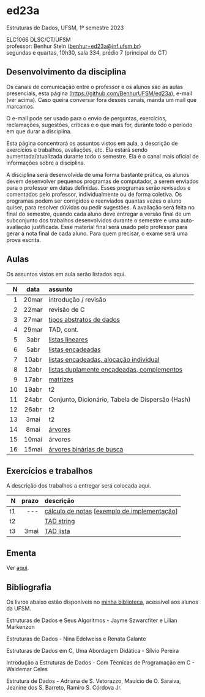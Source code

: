 # ed23a
Estruturas de Dados, UFSM, 1º semestre 2023

ELC1066 DLSC/CT/UFSM\
professor: Benhur Stein ([benhur+ed23a@inf.ufsm.br](mailto:benhur%2bed23a@inf.ufsm.br))\
segundas e quartas, 10h30, sala 334, prédio 7 (principal do CT)

## Desenvolvimento da disciplina

Os canais de comunicação entre o professor e os alunos são as aulas presenciais, esta página (<https://github.com/BenhurUFSM/ed23a>), e-mail (ver acima). Caso queira conversar fora desses canais, manda um mail que marcamos.

O e-mail pode ser usado para o envio de perguntas, exercícios, reclamações, sugestões, críticas e o que mais for, durante todo o período em que durar a disciplina.

Esta página concentrará os assuntos vistos em aula, a descrição de exercícios e trabalhos, avaliações, etc. Ela estará sendo aumentada/atualizada durante todo o semestre. Ela é o canal mais oficial de informações sobre a disciplina.

A disciplina será desenvolvida de uma forma bastante prática, os alunos devem desenvolver pequenos programas de computador, a serem enviados para o professor em datas definidas. 
Esses programas serão revisados e comentados pelo professor, individualmente ou de forma coletiva. 
Os programas podem ser corrigidos e reenviados quantas vezes o aluno quiser, para resolver dúvidas ou pedir sugestões.
A avaliação será feita no final do semestre, quando cada aluno deve entregar a versão final de um subconjunto dos trabalhos desenvolvidos durante o semestre e uma auto-avaliação justificada. Esse material final será usado pelo professor para gerar a nota final de cada aluno.
Para quem precisar, o exame será uma prova escrita.

##  Aulas

Os assuntos vistos em aula serão listados aqui.

|    N |  data | assunto
| ---: | :---: | :--------
|    1 | 20mar | introdução / revisão
|    2 | 22mar | revisão de C
|    3 | 27mar | [tipos abstratos de dados](Aulas/tad.md)
|    4 | 29mar | TAD, cont.
|    5 |  3abr | [listas lineares](Aulas/listas.md)
|    6 |  5abr | [listas encadeadas](Aulas/listas_encadeadas.md)
|    7 | 10abr | [listas encadeadas, alocação individual](Aulas/lista_encadeada_com_ponteiros.md)
|    8 | 12abr | [listas duplamente encadeadas, complementos](Aulas/lista_duplamente_encadeada.md)
|    9 | 17abr | [matrizes](Aulas/matrizes.md)
|   10 | 19abr | t2
|   11 | 24abr | Conjunto, Dicionário, Tabela de Dispersão (Hash)
|   12 | 26abr | t2
|   13 |  3mai | t2
|   14 |  8mai | [árvores](Aulas/arvores.md)
|   15 | 10mai | árvores
|   16 | 15mai | [árvores binárias de busca](Aulas/arvore_binaria_de_busca.md)

## Exercícios e trabalhos

A descrição dos trabalhos a entregar será colocada aqui.

|     N |    prazo | descrição
| ----: | -------: | :-----------
|    t1 |      --- | [cálculo de notas](Trabalhos/t1.md) [[exemplo de implementação](Trabalhos/t1-ed23a.c)]
|    t2 |          | [TAD string](Trabalhos/t2.md)
|    t3 |     3mai | [TAD lista](Trabalhos/t3)


## Ementa

Ver [aqui](https://www.ufsm.br/ementario/disciplinas/ELC1066/).

## Bibliografia

Os livros abaixo estão disponíveis no [minha biblioteca](https://www.ufsm.br/orgaos-suplementares/biblioteca/e-books-2/), acessível aos alunos da UFSM.

Estruturas de Dados e Seus Algoritmos - Jayme Szwarcfiter e Lilian Markenzon

Estruturas de Dados - Nina Edelweiss e Renata Galante

Estruturas de Dados em C, Uma Abordagem Didática - Sílvio Pereira

Introdução a Estruturas de Dados - Com Técnicas de Programação em C - Waldemar Celes

Estrutura de Dados - Adriana de S. Vetorazzo, Mauício de O. Saraiva, Jeanine dos S. Barreto, Ramiro S. Córdova Jr.
